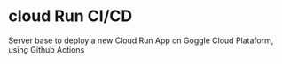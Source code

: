 # cloud Run CI/CD

Server base to deploy a new Cloud Run App on Goggle Cloud Plataform, using Github Actions
